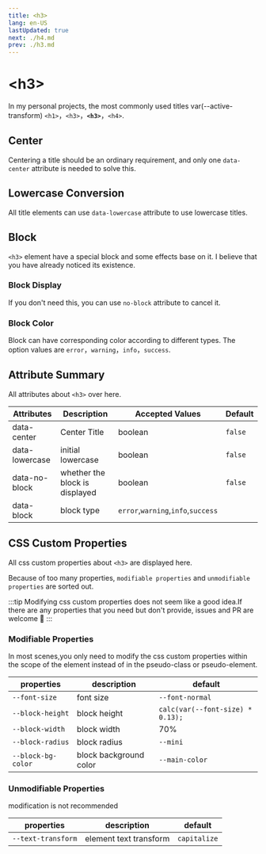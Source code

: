 ```yaml
---
title: <h3>
lang: en-US
lastUpdated: true
next: ./h4.md
prev: ./h3.md
---
```


# \<h3>

In my personal projects, the most commonly used titles var(--active-transform) `<h1>`，`<h3>`，**`<h3>`**，`<h4>`.

## Center

Centering a title should be an ordinary requirement, and only one `data-center` attribute is needed to solve this.

<demo src="../../.vuepress/components/title/H3Center.vue" title="Centered text looks formal." />

## Lowercase Conversion

All title elements can use `data-lowercase` attribute to use lowercase titles.

<demo src="../../.vuepress/components/title/H3Lowercase.vue" title="It's tedious to use js to control string." />

## Block

`<h3>` element have a special block and some effects base on it. I believe that you have already noticed its existence.

### Block Display

If you don't need this, you can use `no-block` attribute to cancel it.

<demo src="../../.vuepress/components/title/H3Block.vue" title="It looks more normal." />

### Block Color

Block can have corresponding color according to different types. The option values are `error`，`warning`，`info`，`success`.

<demo src="../../.vuepress/components/title/H3BlockType.vue" />

## Attribute Summary

All attributes about `<h3>` over here.

| Attributes     | Description                    | Accepted Values                    | Default |
| -------------- | ------------------------------ | ---------------------------------- | ------- |
| data-center    | Center Title                   | boolean                            | `false` |
| data-lowercase | initial lowercase              | boolean                            | `false` |
| data-no-block  | whether the block is displayed | boolean                            | `false` |
| data-block     | block type                     | `error`,`warning`,`info`,`success` |         |

## CSS Custom Properties

All css custom properties about `<h3>` are displayed here.

Because of too many properties, `modifiable properties` and `unmodifiable properties` are sorted out.

:::tip
Modifying css custom properties does not seem like a good idea.If there are any properties that you need but don't provide, issues and PR are welcome 👏
:::

### Modifiable Properties

In most scenes,you only need to modify the css custom properties within the scope of the element instead of in the pseudo-class or pseudo-element.

| properties         | description            | default                          |
| ------------------ | ---------------------- | -------------------------------- |
| `--font-size`      | font size              | `--font-normal`                  |
| `--block-height`   | block height           | `calc(var(--font-size) * 0.13);` |
| `--block-width`    | block width            | 70%                              |
| `--block-radius`   | block radius           | `--mini`                         |
| `--block-bg-color` | block background color | `--main-color`                   |

### Unmodifiable Properties

modification is not recommended

| properties         | description            | default      |
| ------------------ | ---------------------- | ------------ |
| `--text-transform` | element text transform | `capitalize` |
